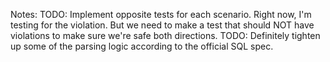 Notes:
TODO: Implement opposite tests for each scenario. Right now, I'm testing for the violation. But we need to make a test that should NOT have violations to make sure we're safe both directions.
TODO: Definitely tighten up some of the parsing logic according to the official SQL spec.
